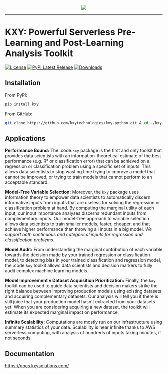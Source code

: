 <div align="center">
  <img src="https://docs.kxysolutions.com/_static/logo.svg"><br>
</div>

-----------------

# KXY: Powerful Serverless Pre-Learning and Post-Learning Analysis Toolkit
[![License](https://img.shields.io/badge/license-AGPLv3%2B-blue)](https://github.com/kxytechnologies/kxy-python/blob/master/LICENSE)
[![PyPI Latest Release](https://img.shields.io/pypi/v/kxy.svg)](https://docs.kxysolutions.com/)
[![Downloads](https://img.shields.io/pypi/dm/kxy.svg)](https://docs.kxysolutions.com/)


## Installation
From PyPi:
```Bash
pip install kxy
```
From GitHub:
```Bash
git clone https://github.com/kxytechnologies/kxy-python.git & cd ./kxy-python & pip install .
```

## Applications

**Performance Bound:** The :code:`kxy` package is the first and only toolkit that provides data scientists with an information-theoretical estimate of the best performance (e.g. R² or classification error) that can be achieved on a regression or classification problem using a specific set of inputs. This allows data scientists to stop wasting time trying to improve a model that cannot be improved, or trying to train models that cannot perform to an acceptable standard.

**Model-Free Variable Selection:** Moreover, the `kxy` package uses information theory to empower data scientists to automatically discern informative inputs from inputs that are useless for solving the regression or classification problem at hand. By computing the marginal utility of each input, our input importance analyses discerns redundant inputs from complementary inputs. Our model-free approach to variable selection allows data scientists to train smaller models, faster, cheaper, and that achieve higher performance than throwing all inputs in a big model. *We support both continuous and categorical inputs for regression and classification problems*.

**Model Audit:** From understanding the marginal contribution of each variable towards the decision made by your trained regression or classification model, to detecting bias in your trained classification and regression model, the :code:`kxy` toolkit allows data scientists and decision markers to fully audit complex machine learning models.

**Model Improvement v Dataset Acquisition Prioritization:** Finally, the `kxy` toolkit can be used to guide data scientists and decision makers strike the right balance between improving production models using existing datasets and acquiring complementary datasets. Our analysis will tell you if there is still juice that your production model hasn't extracted from your datasets yet. When you are considering acquiring a new dataset, the toolkit will estimate its expected marginal impact on performance.

**Infinite Scalability:** Computations are mostly run on our infrastructure using summary statistics of your data. Scalability is near infinite thanks to AWS serverless computing, with analysis of hundreds of inputs taking minutes, if not seconds.


## Documentation
https://docs.kxysolutions.com/
